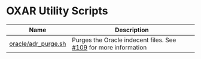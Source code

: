 # OXAR Utility Scripts

Name | Description
--- | ---
[oracle/adr_purge.sh](oracle/adr_purge.sh) | Purges the Oracle indecent files. See [#109](issues/109) for more information
